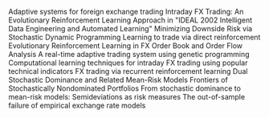 Adaptive systems for foreign exchange trading
Intraday FX Trading: An Evolutionary Reinforcement Learning Approach in "IDEAL 2002 Intelligent Data Engineering and Automated Learning"
Minimizing Downside Risk via Stochastic Dynamic Programming
Learning to trade via direct reinforcement
Evolutionary Reinforcement Learning in FX Order Book and Order Flow Analysis
A real-time adaptive trading system using genetic programming
Computational learning techniques for intraday FX trading using popular technical indicators
FX trading via recurrent reinforcement learning
Dual Stochastic Dominance and Related Mean-Risk Models
Frontiers of Stochastically Nondominated Portfolios
From stochastic dominance to mean-risk models: Semideviations as risk measures
The out-of-sample failure of empirical exchange rate models
